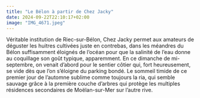 ```yaml
---
title: "Le Bélon à partir de Chez Jacky"
date: 2024-09-22T22:10:17+02:00
image: "IMG_4671.jpeg"
---
```


Véritable institution de Riec-sur-Bélon, Chez Jacky permet aux amateurs de déguster les huitres cultivées juste en contrebas, dans les méandres du Bélon suffisamment éloignés de l’océan pour que la salinité de l’eau donne au coquillage son goût typique, apparemment. En ce dimanche de mi-septembre, on venait d’abord pour le sentier côtier qui, fort heureusement, se vide dès que l’on s’éloigne du parking bondé. Le sommeil timide de ce premier jour de l’automne sublime comme toujours la ria, qui semble sauvage grâce à la première couche d’arbres qui protège les multiples résidences secondaires de Moëlan-sur-Mer sur l’autre rive.